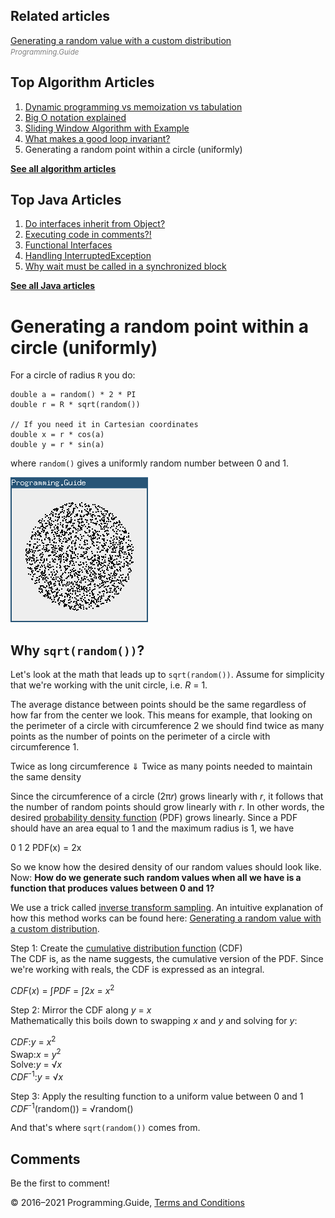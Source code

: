 <span class="underline"></span>

<span class="underline"></span>

Related articles
----------------

[Generating a random value with a custom distribution](generate-random-value-with-distribution.html)  
<span style="color: grey; font-style: italic; font-size: smaller">Programming.Guide</span>

Top Algorithm Articles
----------------------

1.  [Dynamic programming vs memoization vs tabulation](dynamic-programming-vs-memoization-vs-tabulation.html)
2.  [Big O notation explained](big-o-notation-explained.html)
3.  [Sliding Window Algorithm with Example](sliding-window-example.html)
4.  [What makes a good loop invariant?](what-makes-a-good-loop-invariant.html)
5.  Generating a random point within a circle (uniformly)

[**See all algorithm articles**](algorithms.html)

<span class="underline"></span>

Top Java Articles
-----------------

1.  [Do interfaces inherit from Object?](java/do-interfaces-inherit-from-object.html)
2.  [Executing code in comments?!](java/executing-code-in-comments.html)
3.  [Functional Interfaces](java/functional-interfaces.html)
4.  [Handling InterruptedException](java/handling-interrupted-exceptions.html)
5.  [Why wait must be called in a synchronized block](java/why-wait-must-be-in-synchronized.html)

[**See all Java articles**](java/index.html)

Generating a random point within a circle (uniformly)
=====================================================

For a circle of radius `R` you do:

    double a = random() * 2 * PI
    double r = R * sqrt(random())

    // If you need it in Cartesian coordinates
    double x = r * cos(a)
    double y = r * sin(a)

where `random()` gives a uniformly random number between 0 and 1.

![Screenshot of many random points](random-point-within-circle/demo-screenshot.png)

Why `sqrt(random())`?
---------------------

Let's look at the math that leads up to `sqrt(random())`. Assume for simplicity that we're working with the unit circle, i.e. *R* = 1.

The average distance between points should be the same regardless of how far from the center we look. This means for example, that looking on the perimeter of a circle with circumference 2 we should find twice as many points as the number of points on the perimeter of a circle with circumference 1.

Twice as long circumference ⇓ Twice as many points needed to maintain the same density

Since the circumference of a circle (2π*r*) grows linearly with *r*, it follows that the number of random points should grow linearly with *r*. In other words, the desired [probability density function](https://en.wikipedia.org/wiki/Probability_density_function) (PDF) grows linearly. Since a PDF should have an area equal to 1 and the maximum radius is 1, we have

0 1 2 PDF(x) = 2x

So we know how the desired density of our random values should look like. Now: **How do we generate such random values when all we have is a function that produces values between 0 and 1?**

We use a trick called [inverse transform sampling](https://en.wikipedia.org/wiki/Inverse_transform_sampling). An intuitive explanation of how this method works can be found here: [Generating a random value with a custom distribution](generate-random-value-with-distribution.html).

 Step 1: Create the [cumulative distribution function](https://en.wikipedia.org/wiki/Cumulative_distribution_function) (CDF)   
The CDF is, as the name suggests, the cumulative version of the PDF. Since we're working with reals, the CDF is expressed as an integral.

*CDF*(*x*) = ∫*PDF* = ∫2*x* = *x*<sup>2</sup>

Step 2: Mirror the CDF along *y* = *x*  
Mathematically this boils down to swapping *x* and *y* and solving for *y*:

<span class="row-label">*CDF*:</span>*y* = *x*<sup>2</sup>  
<span class="row-label">Swap:</span>*x* = *y*<sup>2</sup>  
<span class="row-label">Solve:</span>*y* = √*x*  
<span class="row-label">*CDF*<sup>-1</sup>:</span>*y* = √*x*  

 Step 3: Apply the resulting function to a uniform value between 0 and 1   
*CDF*<sup>-1</sup>(random()) = √random()

And that's where `sqrt(random())` comes from.

Comments
--------

Be the first to comment!

© 2016–2021 Programming.Guide, [Terms and Conditions](terms-and-conditions.html)
